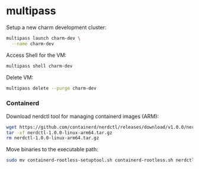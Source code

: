 # multipass

Setup a new charm development cluster:
```bash
multipass launch charm-dev \
  --name charm-dev
```

Access Shell for the VM:
```bash
multipass shell charm-dev
```

Delete VM:
```bash
multipass delete --purge charm-dev
```

### Containerd

Download nerdctl tool for managing containerd images (ARM):
```bash
wget https://github.com/containerd/nerdctl/releases/download/v1.0.0/nerdctl-1.0.0-linux-arm64.tar.gz
tar -xf nerdctl-1.0.0-linux-arm64.tar.gz
rm nerdctl-1.0.0-linux-arm64.tar.gz
```

Move binaries to the executable path:
```bash
sudo mv containerd-rootless-setuptool.sh containerd-rootless.sh nerdctl /usr/local/bin/
```

